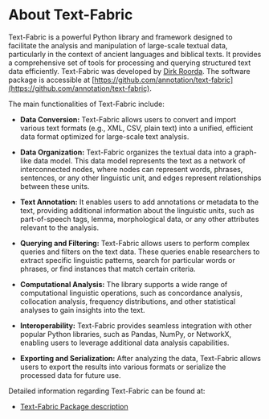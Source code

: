 # About Text-Fabric

Text-Fabric is a powerful Python library and framework designed to facilitate the analysis and manipulation of large-scale textual data, particularly in the context of ancient languages and biblical texts. It provides a comprehensive set of tools for processing and querying structured text data efficiently. Text-Fabric was developed by [Dirk Roorda](https://github.com/dirkroorda). The software package is accessible at [https://github.com/annotation/text-fabric](https://github.com/annotation/text-fabric).

The main functionalities of Text-Fabric include:

* **Data Conversion:** Text-Fabric allows users to convert and import various text formats (e.g., XML, CSV, plain text) into a unified, efficient data format optimized for large-scale text analysis.

* **Data Organization:** Text-Fabric organizes the textual data into a graph-like data model. This data model represents the text as a network of interconnected nodes, where nodes can represent words, phrases, sentences, or any other linguistic unit, and edges represent relationships between these units.

* **Text Annotation:** It enables users to add annotations or metadata to the text, providing additional information about the linguistic units, such as part-of-speech tags, lemma, morphological data, or any other attributes relevant to the analysis.

* **Querying and Filtering:** Text-Fabric allows users to perform complex queries and filters on the text data. These queries enable researchers to extract specific linguistic patterns, search for particular words or phrases, or find instances that match certain criteria.

* **Computational Analysis:** The library supports a wide range of computational linguistic operations, such as concordance analysis, collocation analysis, frequency distributions, and other statistical analyses to gain insights into the text.

* **Interoperability:** Text-Fabric provides seamless integration with other popular Python libraries, such as Pandas, NumPy, or NetworkX, enabling users to leverage additional data analysis capabilities.

* **Exporting and Serialization:** After analyzing the data, Text-Fabric allows users to export the results into various formats or serialize the processed data for future use.

Detailed information regarding Text-Fabric can be found at:
* [Text-Fabric Package description](https://annotation.github.io/text-fabric/tf/index.html)

